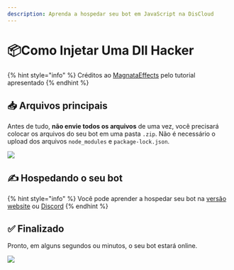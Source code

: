 ```yaml
---
description: Aprenda a hospedar seu bot em JavaScript na DisCloud
---
```


# 📦Como Injetar Uma Dll Hacker

{% hint style="info" %}
Créditos ao [MagnataEffects](https://absolutproject.com) pelo tutorial apresentado
{% endhint %}

## 📥 Arquivos principais

Antes de tudo, **não envie todos os arquivos** de uma vez, você precisará colocar os arquivos do seu bot em uma pasta `.zip`. Não é necessário o upload dos arquivos `node_modules` e `package-lock.json`.

![](../../.gitbook/assets/image-36.png)

## ✍ Hospedando o seu bot

{% hint style="info" %}
Você pode aprender a hospedar seu bot na [versão website]() ou [Discord]()
{% endhint %}

## ✅ Finalizado

Pronto, em alguns segundos ou minutos, o seu bot estará online.

![](../../.gitbook/assets/image-29.png)

